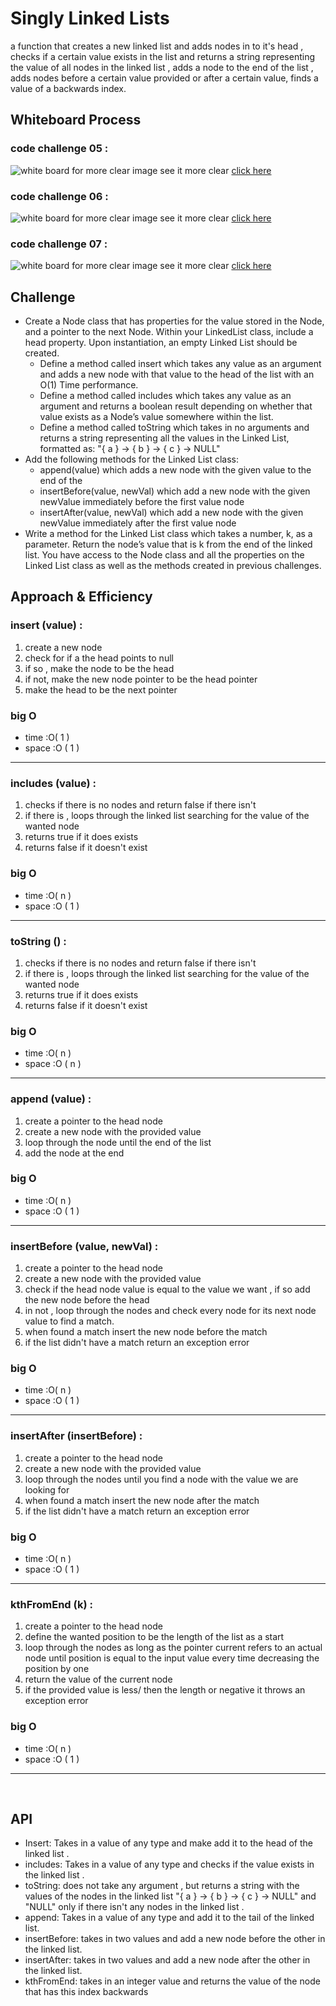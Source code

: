 # Singly Linked Lists
a function that creates a new linked list and adds nodes in to it's head , checks if a certain value exists in the list and returns a string representing the value of all nodes in the linked list , adds a node to the end of the list , adds nodes before a certain value provided or after a certain value, finds a value of a backwards index.

## Whiteboard Process
### code challenge 05 : 
![white board](https://github.com/tamaraalbilleh/data-structures-and-algorithms/blob/main/javascript-401d9/challenges/assets/cc5.png?raw=true)
for more clear image see it more clear [click here](https://app.diagrams.net/#G1rxloby7oJBVvXKpCinqj0bd7bUrqTpIb)
### code challenge 06 :
![white board](https://github.com/tamaraalbilleh/data-structures-and-algorithms/blob/main/javascript-401d9/challenges/assets/cc6.png?raw=true)
for more clear image see it more clear [click here](https://app.diagrams.net/#G1rxloby7oJBVvXKpCinqj0bd7bUrqTpIb)
### code challenge 07 :
![white board](https://github.com/tamaraalbilleh/data-structures-and-algorithms/blob/main/javascript-401d9/challenges/assets/cc7.jpg?raw=true)
for more clear image see it more clear [click here](https://app.diagrams.net/#G1rxloby7oJBVvXKpCinqj0bd7bUrqTpIb)


## Challenge
* Create a Node class that has properties for the value stored in the Node, and a pointer to the next Node.
Within your LinkedList class, include a head property. Upon instantiation, an empty Linked List should be created.
    * Define a method called insert which takes any value as an argument and adds a new node with that value to the head of the list with an O(1) Time performance.
    * Define a method called includes which takes any value as an argument and returns a boolean result depending on whether that value exists as a Node’s value somewhere within the list.
    * Define a method called toString which takes in no arguments and returns a string representing all the values in the Linked List, formatted as:
"{ a } -> { b } -> { c } -> NULL"
* Add the following methods for the Linked List class:
    * append(value) which adds a new node with the given value to the end of the
    * insertBefore(value, newVal) which add a new node with the given newValue immediately before the first value node
    * insertAfter(value, newVal) which add a new node with the given newValue immediately after the first value node
* Write a method for the Linked List class which takes a number, k, as a parameter. Return the node’s value that is k from the end of the linked list. You have access to the Node class and all the properties on the Linked List class as well as the methods created in previous challenges.
## Approach & Efficiency

### insert (value) :
1. create a new node
2.  check for if a the head points to null 
3. if so , make the node to be the head
4. if not, make the new node pointer to be the head pointer 
5. make the head to be the next pointer 
### big O
* time  :O( 1 )
* space :O ( 1 )
***
###  includes (value) :
1. checks if there is no nodes and return false if there isn't
2.  if there is , loops through the linked list searching for the value of the wanted node 
3. returns true if it does exists 
4. returns false if it doesn't exist
### big O
* time  :O( n )
* space :O ( 1 )
***
### toString () :
1. checks if there is no nodes and return false if there isn't
2.  if there is , loops through the linked list searching for the value of the wanted node 
3. returns true if it does exists 
4. returns false if it doesn't exist
### big O
* time  :O( n )
* space :O ( n )
***
### append (value) :
1. create a pointer to the head node
2. create a new node with the provided value
3. loop through the node until the end of the list 
4. add the node at the end 
### big O
* time  :O( n )
* space :O ( 1 )
***
### insertBefore (value, newVal) :
1. create a pointer to the head node
2. create a new node with the provided value
3. check if the head node value is equal to the value we want , if so add the new node before the head
4. in not , loop through the nodes and check every node for its next node value to find a match.
5. when found a match insert the new node before the match
6. if the list didn't have a match return an exception error
### big O
* time  :O( n )
* space :O ( 1 )
***
### insertAfter (insertBefore) :
1. create a pointer to the head node
2. create a new node with the provided value
3. loop through the nodes until you find a node with the value we are looking for
4. when found a match insert the new node after the match
6. if the list didn't have a match return an exception error
### big O
* time  :O( n )
* space :O ( 1 )
***
### kthFromEnd (k) :
1. create a pointer to the head node
2. define the wanted position to be the length of the list as a start
3. loop through the nodes as long as the pointer current refers to an actual node until position is equal to the input value every time decreasing the position by one
4. return the value of the current node 
6. if the provided value is less/ then the length or negative it throws an exception error
### big O
* time  :O( n )
* space :O ( 1 )
***
<br>

## API
* Insert: Takes in a value of any type and make add it to the head of the linked list .
* includes: Takes in a value of any type and checks if the value exists in the linked list .
* toString: does not take any argument , but returns a string with the values of the nodes in the linked list "{ a } -> { b } -> { c } -> NULL" and "NULL" only if there isn't any nodes in the linked list .
* append: Takes in a value of any type and add it to the tail of the linked list.
* insertBefore: takes in two values and add a new node before the other in the linked list.
* insertAfter: takes in two values and add a new node after the other in the linked list.
*  kthFromEnd: takes in an integer value and returns the value of the node that has this index backwards 
